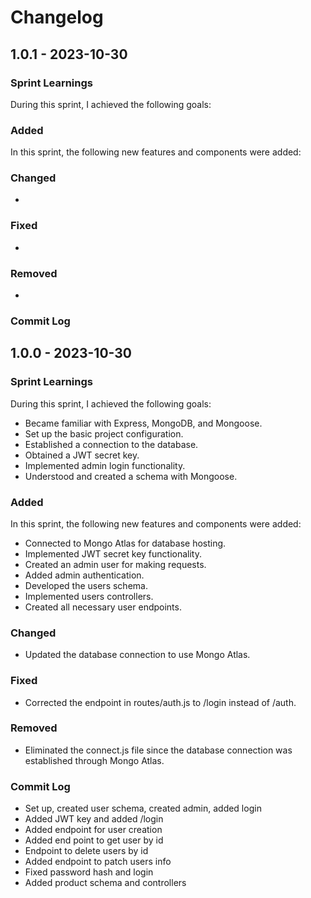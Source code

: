 # Changelog

## 1.0.1 - 2023-10-30

### Sprint Learnings

During this sprint, I achieved the following goals:

### Added

In this sprint, the following new features and components were added:


### Changed

- 

### Fixed

- 

### Removed

- 

### Commit Log


## 1.0.0 - 2023-10-30

### Sprint Learnings

During this sprint, I achieved the following goals:

- Became familiar with Express, MongoDB, and Mongoose.
- Set up the basic project configuration.
- Established a connection to the database.
- Obtained a JWT secret key.
- Implemented admin login functionality.
- Understood and created a schema with Mongoose.

### Added

In this sprint, the following new features and components were added:

- Connected to Mongo Atlas for database hosting.
- Implemented JWT secret key functionality.
- Created an admin user for making requests.
- Added admin authentication.
- Developed the users schema.
- Implemented users controllers.
- Created all necessary user endpoints.

### Changed

- Updated the database connection to use Mongo Atlas.

### Fixed

- Corrected the endpoint in routes/auth.js to /login instead of /auth.

### Removed

- Eliminated the connect.js file since the database connection was established through Mongo Atlas.

### Commit Log

- Set up, created user schema, created admin, added login
- Added JWT key and added /login
- Added endpoint for user creation
- Added end point to get user by id
- Endpoint to delete users by id
- Added endpoint to patch users info
- Fixed password hash and login
- Added product schema and controllers

<!-- git log --since="1 week ago" --reverse --pretty=format:"%h %an %ad %s" -->